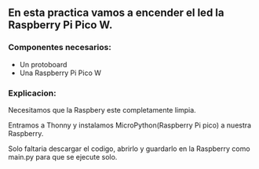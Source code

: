 ## En esta practica vamos a encender el led la Raspberry Pi Pico W.

### Componentes necesarios:

- Un protoboard
- Una Raspberry Pi Pico W

### Explicacion:

Necesitamos que la Raspbery este completamente limpia.

Entramos a Thonny y instalamos MicroPython(Raspberry Pi pico) a nuestra Raspberry.

Solo faltaria descargar el codigo, abrirlo y guardarlo en la Raspberry como main.py para que se ejecute solo.
